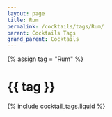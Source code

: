 ```yaml
---
layout: page
title: Rum
permalink: /cocktails/tags/Rum/
parent: Cocktails Tags
grand_parent: Cocktails
---
```

{% assign tag = "Rum" %}
# {{ tag }}
{% include cocktail_tags.liquid %}